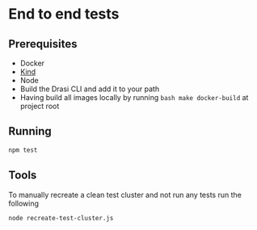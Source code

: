 # End to end tests

## Prerequisites
- Docker
- [Kind](https://kind.sigs.k8s.io/)
- Node
- Build the Drasi CLI and add it to your path
- Having build all images locally by running ```bash make docker-build``` at project root
## Running

```bash
npm test
```

## Tools

To manually recreate a clean test cluster and not run any tests run the following

```bash
node recreate-test-cluster.js
```

